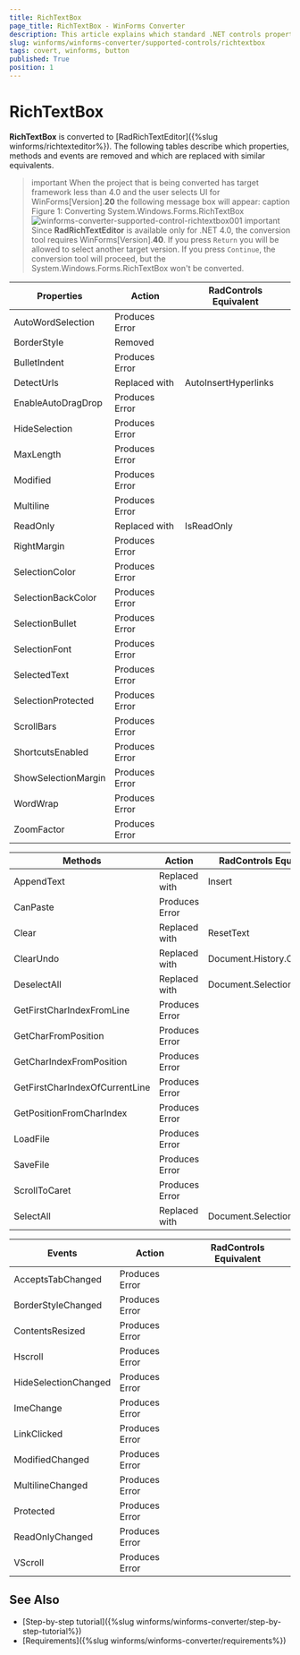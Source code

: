 ```yaml
---
title: RichTextBox
page_title: RichTextBox - WinForms Converter
description: This article explains which standard .NET controls properties are removed and which are replaced with similar equivalents. 
slug: winforms/winforms-converter/supported-controls/richtextbox
tags: covert, winforms, button
published: True
position: 1
---
```


# RichTextBox

__RichTextBox__ is converted to [RadRichTextEditor]({%slug winforms/richtexteditor%}). The following tables describe which properties, methods and events are removed and which are replaced with similar equivalents.

>important When the project that is being converted has target framework less than 4.0 and the user selects UI for WinForms[Version].__20__ the following message box will appear:
>caption Figure 1: Converting System.Windows.Forms.RichTextBox
![winforms-converter-supported-control-richtextbox001](images/winforms-converter-supported-control-richtextbox001.png)
>important Since __RadRichTextEditor__ is available only for .NET 4.0, the conversion tool requires WinForms[Version].__40__. If you press `Return` you will be allowed to select another target version. If you press `Continue`, the conversion tool will proceed, but the System.Windows.Forms.RichTextBox won't be converted.
>
|Properties|Action|RadControls Equivalent|
|---|---|---|
|AutoWordSelection|Produces Error||
|BorderStyle|Removed||
|BulletIndent|Produces Error||
|DetectUrls|Replaced with|AutoInsertHyperlinks|
|EnableAutoDragDrop|Produces Error||
|HideSelection|Produces Error||
|MaxLength|Produces Error||
|Modified|Produces Error||
|Multiline|Produces Error||
|ReadOnly|Replaced with|IsReadOnly|
|RightMargin|Produces Error||
|SelectionColor|Produces Error||
|SelectionBackColor|Produces Error||
|SelectionBullet|Produces Error||
|SelectionFont|Produces Error||
|SelectedText|Produces Error||
|SelectionProtected|Produces Error||
|ScrollBars|Produces Error||
|ShortcutsEnabled |Produces Error||
|ShowSelectionMargin|Produces Error||
|WordWrap |Produces Error||
|ZoomFactor|Produces Error||

|Methods|Action|RadControls Equivalent|
|---|---|---|
|AppendText|Replaced with|Insert|
|CanPaste|Produces Error|
|Clear|Replaced with|ResetText|
|ClearUndo|Replaced with|Document.History.Clear|
|DeselectAll|Replaced with|Document.Selection.Clear|
|GetFirstCharIndexFromLine|Produces Error||
|GetCharFromPosition|Produces Error||
|GetCharIndexFromPosition|Produces Error||
|GetFirstCharIndexOfCurrentLine|Produces Error||
|GetPositionFromCharIndex|Produces Error||
|LoadFile|Produces Error||
|SaveFile|Produces Error||
|ScrollToCaret|Produces Error||
|SelectAll|Replaced with|Document.Selection.SelectAll|

|Events|Action|RadControls Equivalent|
|---|---|---|
|AcceptsTabChanged|Produces Error||
|BorderStyleChanged|Produces Error||
|ContentsResized |Produces Error||
|Hscroll|Produces Error||
|HideSelectionChanged|Produces Error||
|ImeChange|Produces Error||
|LinkClicked|Produces Error||
|ModifiedChanged|Produces Error||
|MultilineChanged|Produces Error||
|Protected|Produces Error||
|ReadOnlyChanged|Produces Error||
|VScroll |Produces Error||

## See Also

* [Step-by-step tutorial]({%slug winforms/winforms-converter/step-by-step-tutorial%})
* [Requirements]({%slug winforms/winforms-converter/requirements%})
